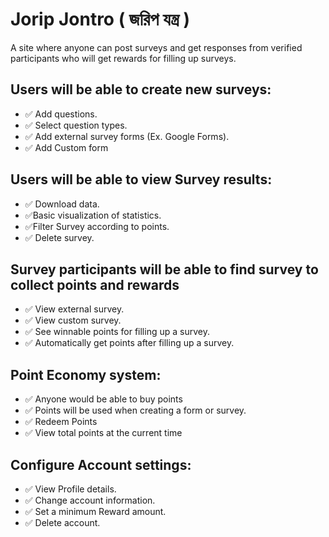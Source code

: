 # Jorip Jontro ( জরিপ যন্ত্র )	
A site where anyone can post surveys and get responses from verified participants who will get rewards for filling up surveys.	

## Users will be able to create new surveys:
- ✅ Add questions.
- ✅ Select question types.
- ✅ Add external survey forms (Ex. Google Forms).
- ✅ Add Custom form
  
## Users will be able to view Survey results:
- ✅ Download data.
- ✅Basic visualization of statistics.
- ✅Filter Survey according to points.
- ✅ Delete survey.
  
## Survey participants will be able to find survey to collect points and rewards
- ✅ View external survey.
- ✅ View custom survey.
- ✅ See winnable points for filling up a survey.
- ✅ Automatically get points after filling up a survey.

  
## Point Economy system:
- ✅ Anyone would be able to buy points 
- ✅ Points will be used when creating a form or survey.
- ✅ Redeem Points
- ✅ View total points at the current time
  
## Configure Account settings:
- ✅ View Profile details.
- ✅ Change account information.
- ✅ Set a minimum Reward amount.
- ✅ Delete account.